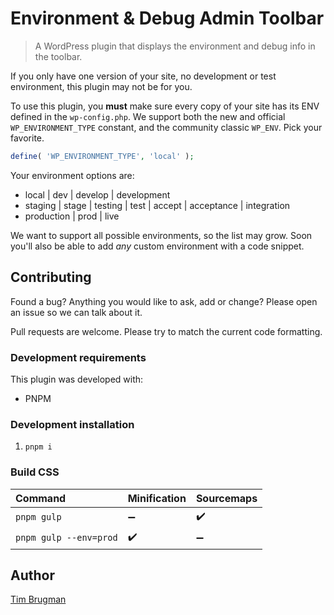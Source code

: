 # Environment & Debug Admin Toolbar

> A WordPress plugin that displays the environment and debug info in the toolbar.

If you only have one version of your site, no development or test environment, this plugin may not be for you.

To use this plugin, you **must** make sure every copy of your site has its ENV defined in the `wp-config.php`. We support both the new and official `WP_ENVIRONMENT_TYPE` constant, and the community classic `WP_ENV`. Pick your favorite.

```php
define( 'WP_ENVIRONMENT_TYPE', 'local' );
```

Your environment options are:
* local | dev | develop | development
* staging | stage | testing | test | accept | acceptance | integration
* production | prod | live

We want to support all possible environments, so the list may grow. Soon you'll also be able to add *any* custom environment with a code snippet.

## Contributing

Found a bug? Anything you would like to ask, add or change? Please open an issue so we can talk about it.

Pull requests are welcome. Please try to match the current code formatting.

### Development requirements

This plugin was developed with:

- PNPM

### Development installation

1. `pnpm i`

### Build CSS

Command | Minification | Sourcemaps
:--- |:--- |:---
`pnpm gulp` | :heavy_minus_sign: | :heavy_check_mark:
`pnpm gulp --env=prod` | :heavy_check_mark: | :heavy_minus_sign:

## Author

[Tim Brugman](https://github.com/Brugman)